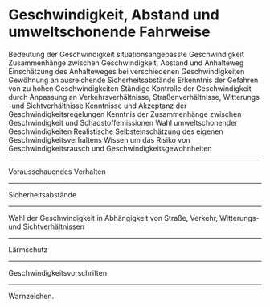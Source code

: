 # Geschwindigkeit, Abstand und umweltschonende Fahrweise

Bedeutung der Geschwindigkeit
situationsangepasste Geschwindigkeit
Zusammenhänge zwischen Geschwindigkeit, Abstand und Anhalteweg
Einschätzung des Anhalteweges bei verschiedenen Geschwindigkeiten
Gewöhnung an ausreichende Sicherheitsabstände
Erkenntnis der Gefahren von zu hohen Geschwindigkeiten
Ständige Kontrolle der Geschwindigkeit durch Anpassung an Verkehrsverhältnisse, Straßenverhältnisse, Witterungs -und Sichtverhältnisse
Kenntnisse und Akzeptanz der Geschwindigkeitsregelungen
Kenntnis der Zusammenhänge zwischen Geschwindigkeit und Schadstoffemissionen
Wahl umweltschonender Geschwindigkeiten
Realistische Selbsteinschätzung des eigenen Geschwindigkeitsverhaltens
Wissen um das Risiko von Geschwindigkeitsrausch und Geschwindigkeitsgewohnheiten

---

Vorausschauendes Verhalten

---

Sicherheitsabstände

---

Wahl der Geschwindigkeit in Abhängigkeit von Straße, Verkehr, Witterungs- und Sichtverhältnissen

---

Lärmschutz

---

Geschwindigkeitsvorschriften

---

Warnzeichen.